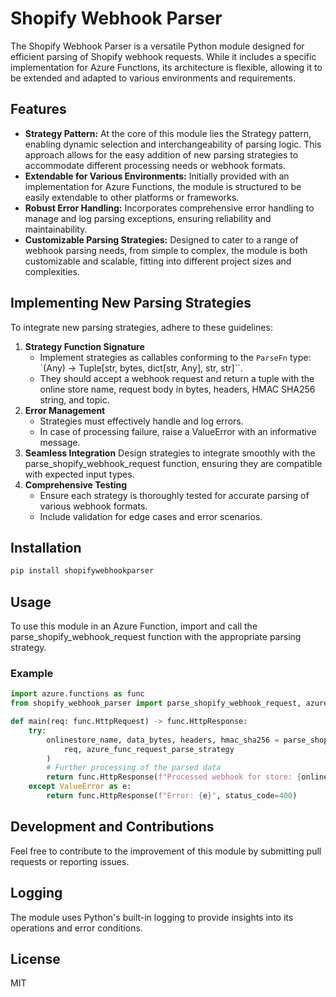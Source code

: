 # Shopify Webhook Parser
The Shopify Webhook Parser is a versatile Python module designed for efficient parsing of Shopify webhook requests. While it includes a specific implementation for Azure Functions, its architecture is flexible, allowing it to be extended and adapted to various environments and requirements.

## Features
- **Strategy Pattern:** At the core of this module lies the Strategy pattern, enabling dynamic selection and interchangeability of parsing logic. This approach allows for the easy addition of new parsing strategies to accommodate different processing needs or webhook formats.
- **Extendable for Various Environments:** Initially provided with an implementation for Azure Functions, the module is structured to be easily extendable to other platforms or frameworks.
- **Robust Error Handling:** Incorporates comprehensive error handling to manage and log parsing exceptions, ensuring reliability and maintainability.
- **Customizable Parsing Strategies:** Designed to cater to a range of webhook parsing needs, from simple to complex, the module is both customizable and scalable, fitting into different project sizes and complexities.

## Implementing New Parsing Strategies
To integrate new parsing strategies, adhere to these guidelines:
1. **Strategy Function Signature**
    - Implement strategies as callables conforming to the `ParseFn` type: `(Any) -> Tuple[str, bytes, dict[str, Any], str, str]``.
    - They should accept a webhook request and return a tuple with the online store name, request body in bytes, headers, HMAC SHA256 string, and topic.
1. **Error Management**
    - Strategies must effectively handle and log errors.
    - In case of processing failure, raise a ValueError with an informative message.
1. **Seamless Integration**
    Design strategies to integrate smoothly with the parse_shopify_webhook_request function, ensuring they are compatible with expected input types.
1. **Comprehensive Testing**
    - Ensure each strategy is thoroughly tested for accurate parsing of various webhook formats.
    - Include validation for edge cases and error scenarios.

## Installation
```bash
pip install shopifywebhookparser
```

## Usage
To use this module in an Azure Function, import and call the parse_shopify_webhook_request function with the appropriate parsing strategy.

### Example
```python
import azure.functions as func
from shopify_webhook_parser import parse_shopify_webhook_request, azure_func_request_parse_strategy

def main(req: func.HttpRequest) -> func.HttpResponse:
    try:
        onlinestore_name, data_bytes, headers, hmac_sha256 = parse_shopify_webhook_request(
            req, azure_func_request_parse_strategy
        )
        # Further processing of the parsed data
        return func.HttpResponse(f"Processed webhook for store: {onlinestore_name}", status_code=200)
    except ValueError as e:
        return func.HttpResponse(f"Error: {e}", status_code=400)

```
## Development and Contributions
Feel free to contribute to the improvement of this module by submitting pull requests or reporting issues.

## Logging
The module uses Python's built-in logging to provide insights into its operations and error conditions.

## License
MIT

